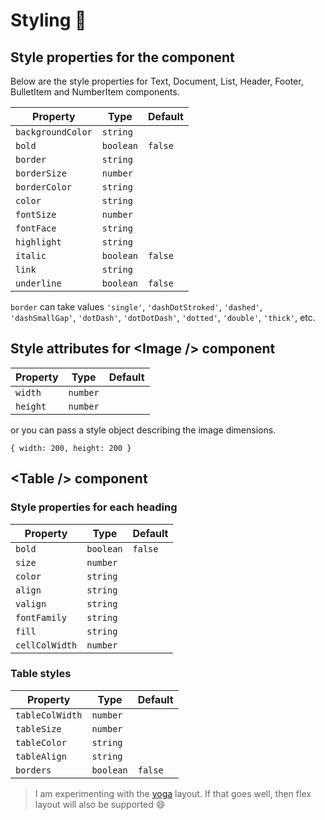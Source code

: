 # Styling 💄

## Style properties for the component
Below are the style properties for Text, Document, List, Header, Footer, BulletItem and NumberItem components.

| Property  | Type | Default | 
| ------------- | ------------- | ------------- |
| `backgroundColor`  | `string`  |
| `bold`  | `boolean`  | `false` |
| `border`  | `string`  |
| `borderSize`  | `number`  | 
| `borderColor`  | `string`  
| `color`  | `string`  |
| `fontSize`  | `number`  |
| `fontFace`  | `string`  |
| `highlight`  | `string`  |
| `italic`  | `boolean`  | `false` |
| `link`  | `string`  |  |
| `underline` | `boolean` | `false` 

`border` can take values `'single'`, `'dashDotStroked'`, `'dashed'`, `'dashSmallGap'`, `'dotDash'`, `'dotDotDash'`, `'dotted'`, `'double'`, `'thick'`, etc.

## Style attributes for <Image \/> component

| Property  | Type | Default | 
| ------------- | ------------- | ------------- |
| `width`  | `number`  | 
| `height`  | `number`  |  |

or you can pass a style object describing the image dimensions.

```
{ width: 200, height: 200 }
```

## <Table \/> component

### Style properties for each heading

| Property  | Type | Default | 
| ------------- | ------------- | ------------- |
| `bold`  | `boolean`  | `false`
| `size`  | `number`  |  |
| `color`  | `string`  |  |
| `align`  | `string`  |  |
| `valign`  | `string`  |  |
| `fontFamily`  | `string`  |  |
| `fill`  | `string`  |  |
| `cellColWidth`  | `number`  |  |

### Table styles

| Property  | Type | Default | 
| ------------- | ------------- | ------------- |
| `tableColWidth`  | `number`  | 
| `tableSize`  | `number`  |  |
| `tableColor`  | `string`  |  |
| `tableAlign`  | `string`  |  |
| `borders`  | `boolean`  | `false` |

> I am experimenting with the [yoga](https://facebook.github.io/yoga/) layout. If that goes well, then flex layout will also be supported 😄
